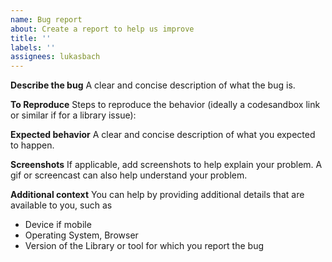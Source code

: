 ```yaml
---
name: Bug report
about: Create a report to help us improve
title: ''
labels: ''
assignees: lukasbach
---
```


**Describe the bug**
A clear and concise description of what the bug is.

**To Reproduce**
Steps to reproduce the behavior (ideally a codesandbox link or similar if for a library issue):

**Expected behavior**
A clear and concise description of what you expected to happen.

**Screenshots**
If applicable, add screenshots to help explain your problem. A gif or screencast can also help understand your problem.

**Additional context**
You can help by providing additional details that are available to you, such as

- Device if mobile
- Operating System, Browser
- Version of the Library or tool for which you report the bug

<!--
  By the way, I also have a Github Sponsor account. A small contribution can help me continue investing free time
  into maintaining and improving my open source work.

  https://github.com/sponsors/lukasbach

  I can also provide paid support or consultancy to help you with integrating my project, or to prioritize your
  issue. Feel free to contact me through contact@lukasbach.com, and we can find something that works for both
  of us :)
-->
